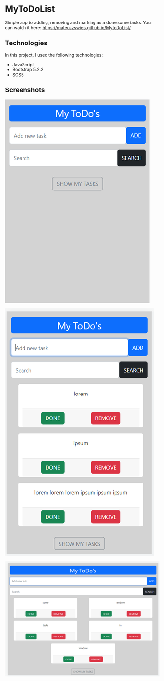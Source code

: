 # MyToDoList
Simple app to adding, removing and marking as a done some tasks. You can watch it here: https://mateuszswies.github.io/MytoDoList/

## Technologies

In this project, I used the following technologies:

- JavaScript
- Bootstrap 5.2.2
- SCSS


## Screenshots

![screen1](https://github.com/mateuszSwies/MytoDoList/blob/master/screenshots/screenshot1.png?raw=true "Screenshot")

![screen2](https://github.com/mateuszSwies/MytoDoList/blob/master/screenshots/screenshot2.png?raw=true "Screenshot")

![screen3](https://github.com/mateuszSwies/MytoDoList/blob/master/screenshots/screenshot3.png?raw=true "Screenshot")

